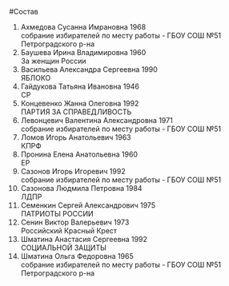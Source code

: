 #Состав
1. Ахмедова Сусанна Имрановна 1968   
    собрание избирателей по месту работы - ГБОУ СОШ №51 Петроградского р-на
2. Баушева Ирина Владимировна 1960   
    За женщин России
3. Васильева Александра Сергеевна 1990   
    ЯБЛОКО
4. Гайдукова Татьяна Ивановна 1946   
    СР
5. Концевенко Жанна Олеговна 1992   
    ПАРТИЯ ЗА СПРАВЕДЛИВОСТЬ
6. Левонцевич Валентина Александровна 1971   
    собрание избирателей по месту работы - ГБОУ СОШ №51
7. Ломов Игорь Анатольевич 1963   
    КПРФ
8. Пронина Елена Анатольевна 1960   
    ЕР
9. Сазонов Игорь Игоревич 1992   
    собрание избирателей по месту работы - ГБОУ СОШ №51
10. Сазонова Людмила Петровна 1984   
    ЛДПР
11. Семенкин Сергей Александрович 1975   
    ПАТРИОТЫ РОССИИ
12. Сенин Виктор Валерьевич 1973   
    Российский Красный Крест
13. Шматина Анастасия Сергеевна 1992   
    СОЦИАЛЬНОЙ ЗАЩИТЫ
14. Шматина Ольга Федоровна 1965   
    собрание избирателей по месту работы - ГБОУ СОШ №51 Петроградского р-на

